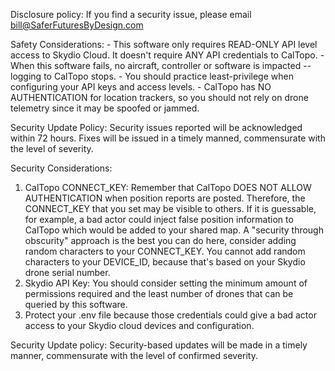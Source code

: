 Disclosure policy: If you find a security issue, please email bill@SaferFuturesByDesign.com

Safety Considerations: - This software only requires READ-ONLY API level access to Skydio Cloud. It doesn't require ANY API credentials
                       to CalTopo. 
                       - When this software fails, no aircraft, controller or software is impacted -- logging to CalTopo stops.
                       - You should practice least-privilege when configuring your API keys and access levels.
                       - CalTopo has NO AUTHENTICATION for location trackers, so you should not rely on drone telemetry since it may be
                       spoofed or jammed.

Security Update Policy: Security issues reported will be acknowledged within 72 hours. Fixes will be issued in a timely manned, commensurate with the level of severity.

Security Considerations: 
1. CalTopo CONNECT_KEY: Remember that CalTopo DOES NOT ALLOW AUTHENTICATION when position reports are posted. Therefore, the CONNECT_KEY that you set may be visible to others. If it is guessable, for example, a bad actor could inject false position information to CalTopo which would be added to your shared map. A "security through obscurity" approach is the best you can do here, consider adding random characters to your CONNECT_KEY. You cannot add random characters to your DEVICE_ID, because that's based on your Skydio drone serial number.
2. Skydio API Key: You should consider setting the minimum amount of permissions required and the least number of drones that can be queried by this software.
3. Protect your .env file because those credentials could give a bad actor access to your Skydio cloud devices and configuration.

Security Update policy: Security-based updates will be made in a timely manner, commensurate with the level of confirmed severity.

